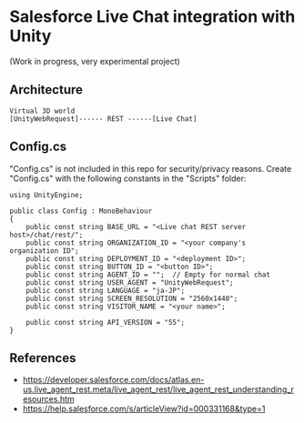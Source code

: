 # Salesforce Live Chat integration with Unity

(Work in progress, very experimental project)

## Architecture

```
Virtual 3D world
[UnityWebRequest]------ REST ------[Live Chat]
```

## Config.cs

"Config.cs" is not included in this repo for security/privacy reasons. Create "Config.cs" with the following constants in the "Scripts" folder:

```
using UnityEngine;

public class Config : MonoBehaviour
{
    public const string BASE_URL = "<Live chat REST server host>/chat/rest/";
    public const string ORGANIZATION_ID = "<your company's organization ID";
    public const string DEPLOYMENT_ID = "<deployment ID>";
    public const string BUTTON_ID = "<button ID>";
    public const string AGENT_ID = "";  // Empty for normal chat
    public const string USER_AGENT = "UnityWebRequest";
    public const string LANGUAGE = "ja-JP";
    public const string SCREEN_RESOLUTION = "2560x1440";
    public const string VISITOR_NAME = "<your name>";

    public const string API_VERSION = "55";
}
```

## References

- https://developer.salesforce.com/docs/atlas.en-us.live_agent_rest.meta/live_agent_rest/live_agent_rest_understanding_resources.htm
- https://help.salesforce.com/s/articleView?id=000331168&type=1

